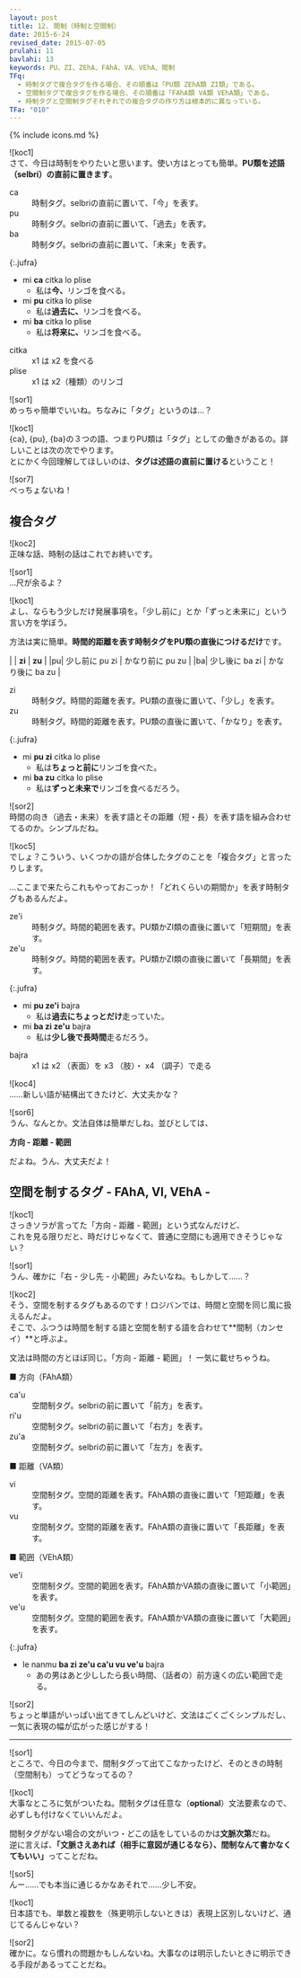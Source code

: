```yaml
---
layout: post
title: 12. 間制（時制と空間制）
date: 2015-6-24
revised_date: 2015-07-05
prulahi: 11
bavlahi: 13
keywords: PU、ZI、ZEhA、FAhA、VA、VEhA、間制
TFq:
  - 時制タグで複合タグを作る場合、その順番は「PU類 ZEhA類 ZI類」である。
  - 空間制タグで複合タグを作る場合、その順番は「FAhA類 VA類 VEhA類」である。
  - 時制タグと空間制タグそれぞれでの複合タグの作り方は根本的に異なっている。
TFa: "010"
---
```

{% include icons.md %}

![koc1]  
さて、今日は時制をやりたいと思います。使い方はとっても簡単。**PU類を述語（selbri）の直前に置きます**。

<dl class="drani">
<dt>ca</dt>
<dd >時制タグ。selbriの直前に置いて、「今」を表す。</dd>
<dt>pu</dt>
<dd >時制タグ。selbriの直前に置いて、「過去」を表す。</dd>
<dt>ba</dt>
<dd >時制タグ。selbriの直前に置いて、「未来」を表す。</dd>
</dl>

{:.jufra}
- mi <b>ca</b> citka lo plise
  - 私は<b>今、</b>リンゴを食べる。
- mi <b>pu</b> citka lo plise
  - 私は<b>過去に、</b>リンゴを食べる。
- mi <b>ba</b> citka lo plise
  - 私は<b>将来に、</b>リンゴを食べる。


<dl class="valsi">
<dt>citka</dt>
<dd >x1 は x2 を食べる</dd>
<dt>plise</dt>
<dd >x1 は x2（種類）のリンゴ</dd>
</dl>

![sor1]  
めっちゃ簡単でいいね。ちなみに「タグ」というのは…？

![koc1]  
{ca}, {pu}, {ba}の３つの語、つまりPU類は「タグ」としての働きがあるの。詳しいことは次の次でやります。  
とにかく今回理解してほしいのは、**タグは述語の直前に置ける**ということ！

![sor7]  
べっちょないね！

## 複合タグ

![koc2]  
正味な話、時制の話はこれでお終いです。

![sor1]  
…尺が余るよ？

![koc1]  
よし、ならもう少しだけ発展事項を。「少し前に」とか「ずっと未来に」という言い方を学ぼう。

方法は実に簡単。**時間的距離を表す時制タグをPU類の直後につけるだけ**です。

|  |     <b>zi</b>         |        <b>zu</b>        |
|pu| 少し前に pu zi | かなり前に pu zu |
|ba| 少し後に ba zi | かなり後に ba zu |

<dl class="drani">
<dt>zi</dt>
<dd >時制タグ。時間的距離を表す。PU類の直後に置いて、「少し」を表す。</dd>
<dt>zu</dt>
<dd >時制タグ。時間的距離を表す。PU類の直後に置いて、「かなり」を表す。</dd>
</dl>

{:.jufra}
- mi <b>pu zi</b> citka lo plise
  - 私は<b>ちょっと前に</b>リンゴを食べた。
- mi <b>ba zu</b> citka lo plise
  - 私は<b>ずっと未来で</b>リンゴを食べるだろう。


![sor2]  
時間の向き（過去・未来）を表す語とその距離（短・長）を表す語を組み合わせてるのか。シンプルだね。  

![koc5]  
でしょ？こういう、いくつかの語が合体したタグのことを「複合タグ」と言ったりします。

…ここまで来たらこれもやっておこっか！「どれくらいの期間か」を表す時制タグもあるんだよ。

<dl class="drani">
<dt>ze'i</dt>
<dd >時制タグ。時間的範囲を表す。PU類かZI類の直後に置いて「短期間」を表す。</dd>
<dt>ze'u</dt>
<dd >時制タグ。時間的範囲を表す。PU類かZI類の直後に置いて「長期間」を表す。</dd>
</dl>

{:.jufra}
- mi <b>pu ze'i</b> bajra
  - 私は<b>過去にちょっとだけ</b>走っていた。
- mi <b>ba zi ze'u</b> bajra
  - 私は<b>少し後で長時間</b>走るだろう。


<dl class="valsi">
<dt>bajra</dt>
<dd >x1 は x2 （表面）を x3 （肢）・ x4 （調子）で走る</dd>
</dl>

![koc4]  
……新しい語が結構出てきたけど、大丈夫かな？

![sor6]  
うん、なんとか。文法自体は簡単だしね。並びとしては、

**方向 - 距離 - 範囲**

だよね。うん、大丈夫だよ！


## 空間を制するタグ - FAhA, VI, VEhA -

![koc1]  
さっきソラが言ってた「方向 - 距離 - 範囲」という式なんだけど、  
これを見る限りだと、時だけじゃなくて、普通に空間にも適用できそうじゃない？

![sor1]  
うん、確かに「右 - 少し先 - 小範囲」みたいなね。もしかして……？

![koc2]  
そう、空間を制するタグもあるのです！ロジバンでは、時間と空間を同じ風に扱えるんだよ。  
そこで、ふつうは時間を制する語と空間を制する語を合わせて**間制（カンセイ）**と呼ぶよ。  

文法は時間の方とほぼ同じ。「方向 - 距離 - 範囲」！ 一気に載せちゃうね。


■ 方向（FAhA類）

<dl class="drani">
<dt>ca'u</dt>
<dd >空間制タグ。selbriの前に置いて「前方」を表す。</dd>
<dt>ri'u</dt>
<dd >空間制タグ。selbriの前に置いて「右方」を表す。</dd>
<dt>zu'a</dt>
<dd >空間制タグ。selbriの前に置いて「左方」を表す。</dd>
</dl>


■ 距離（VA類）

<dl class="drani">
<dt>vi</dt>
<dd >空間制タグ。空間的距離を表す。FAhA類の直後に置いて「短距離」を表す。</dd>
<dt>vu</dt>
<dd >空間制タグ。空間的距離を表す。FAhA類の直後に置いて「長距離」を表す。</dd>
</dl>


■ 範囲（VEhA類）

<dl class="drani">
<dt>ve'i</dt>
<dd >空間制タグ。空間的範囲を表す。FAhA類かVA類の直後に置いて「小範囲」を表す。</dd>
<dt>ve'u</dt>
<dd >空間制タグ。空間的範囲を表す。FAhA類かVA類の直後に置いて「大範囲」を表す。</dd>
</dl>


{:.jufra}
- le nanmu <b>ba zi ze'u ca'u vu ve'u</b> bajra
  - あの男はあと少ししたら長い時間、（話者の）前方遠くの広い範囲で走る。


![sor2]  
ちょっと単語がいっぱい出てきてしんどいけど、文法はごくごくシンプルだし、一気に表現の幅が広がった感じがする！

-----

![sor1]  
ところで、今日の今まで、間制タグって出てこなかったけど、そのときの時制（空間制も）ってどうなってるの？

![koc1]  
大事なところに気がついたね。間制タグは任意な（<b>optional</b>）文法要素なので、必ずしも付けなくていいんだよ。

間制タグがない場合の文がいつ・どこの話をしているのかは<b>文脈次第</b>だね。  
逆に言えば、<b>「文脈さえあれば（相手に意図が通じるなら）、間制なんて書かなくてもいい」</b>ってことだね。

![sor5]  
んー……でも本当に通じるかなあそれで……少し不安。

![koc1]  
日本語でも、単数と複数を（殊更明示しないときは）表現上区別しないけど、通じてるんじゃない？

![sor2]  
確かに。なら慣れの問題かもしんないね。大事なのは明示したいときに明示できる手段があるってことだね。

